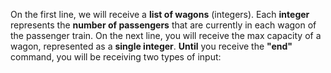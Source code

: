 On the first line, we will receive a **list of wagons** (integers). Each **integer** represents the **number of passengers** that are currently in each wagon of the passenger train. On the next line, you will receive the max capacity of a wagon, represented as a **single integer**. **Until** you receive the **"end"** command, you will be receiving two types of input:
